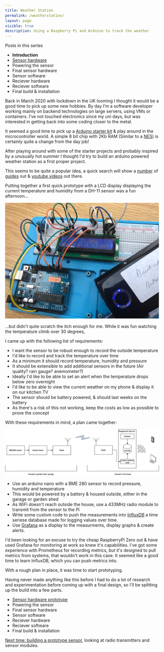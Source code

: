 ```yaml
---
title: Weather Station
permalink: /weatherstation/
layout: page
visible: true
description: Using a Raspberry Pi and Arduino to track the weather
---
```



<div class="post_series">
<p>Posts in this series</p>
<ul>
    <li><b>Introduction</b></li>
    <li><a href="sensor">Sensor hardware</a></li>
    <li>Powering the sensor</li>
    <li>Final sensor hardware</li>
    <li>Sensor software</li>
    <li>Reciever hardware</li>
    <li>Reciever software</li>
    <li>Final build & installation</li>
</ul>
</div>

Back in March 2020 with lockdown in the UK looming I thought it would be a good time to pick up some new hobbies. By day I’m a software developer working mainly on backend technologies on large servers, using VMs or containers. I’ve not touched electronics since my uni days, but was interested in getting back into some coding closer to the metal. 

It seemed a good time to pick up a [Arduino starter kit](https://www.amazon.co.uk/Project-Starter-Tutorial-Prototype-Expansion/dp/B01D8KOZF4) & play around in the microcontroller world. A simple 8 bit chip with 2Kb RAM (Similar to a [NES](https://en.wikipedia.org/wiki/Nintendo_Entertainment_System#Technical_specifications)) is certainly quite a change from the day job!

After playing around with some of the starter projects and probably inspired by a unusually hot summer I thought I'd try to build an arduino powered weather station as a first proper project. 

This seems to be quite a popular idea, a quick search will show a [number](https://www.instructables.com/SOLAR-POWERED-ARDUINO-WEATHER-STATION/ ) of [guides](https://dev.drun.net/2017/03/19/reading-temperature-with-arduino-and-sending-it-via-hc-12/ ) out & [youtube videos](https://www.youtube.com/watch?v=ChQpD2gsC20) out there. 

Putting together a first quick prototype with a LCD display displaying the current temperature and humidity from a DH-11 sensor was a fun afternoon...

![Breadboard with Arduino, DH-11 and LCD display showing the temperature & humidity](/assets/images/weatherstation/first_prototype.jpg)

...but didn't quite scratch the itch enough for me. While it was fun watching the temperature climb over 30 degrees, 

I came up with the following list of requirements:
* I want the sensor to be robust enough to record the outside temperature
* I'd like to record and track the temperature over time
* As a minimum it should record temperature, humidity and pressure
* It should be extensible to add additional sensors in the future (Air quality? rain gauge? anemometer?)
* Ideally I'd like to be able to set an alert when the temperature drops below zero overnight
* I'd like to be able to view the current weather on my phone & display it on our kitchen TV
* The sensor should be battery powered, & should last weeks on the battery
* As there's a risk of this not working, keep the costs as low as possible to prove the concept

With these requirements in mind, a plan came together:

![Diagram showing the sensor, arduino and RaspberryPi as described below](/assets/images/weatherstation/weatherstation_overview.png)

* Use an arduino nano with a BME 280 sensor to record pressure, humidity and temperature
* This would be powered by a battery & housed outside, either in the garage or garden shed
* As WiFi doesn't reach outside the house, use a 433MHz radio module to transmit from the sensor to the Pi
* Write some custom code to push the measurements into [InfluxDB](https://www.influxdata.com) a time seriese database made for logging values over time.
* Use [Grafana](https://grafana.com) as a display to the measurments, display graphs & create alerts. 

I'd been looking for an excuse to try the cheap RaspberryPi Zero out & have used Grafana for monitoring at work so knew it's capabilities. I've got some experience with Prometheus for recording metrics, but it's designed to pull metrics from systems, that wouldn't work in this case. It seemed like a good time to learn InfluxDB, which you can push metrics into.

With a rough plan in place, it was time to start prototyping. 

Having never made anything like this before I had to do a lot of research and experimentation before coming up with a final design, so I'll be splitting up the build into a few parts.

* [Sensor hardware prototype](sensor)
* Powering the sensor
* Final sensor hardware
* Sensor software
* Reciever hardware
* Reciever software
* Final build & installation

<a href="sensor">Next time: building a prototype sensor</a>, looking at radio transmitters and sensor modules.